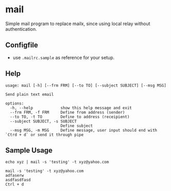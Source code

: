 # mail
Simple mail program to replace mailx, since using local relay without authentication.

## Configfile
 * use `.mailrc.sample` as reference for your setup.

## Help
```
usage: mail [-h] [--frm FRM] [--to TO] [--subject SUBJECT] [--msg MSG]

Send plain text email

options:
  -h, --help            show this help message and exit
  --frm FRM, -f FRM     Define from address (sender)
  --to TO, -t TO        Define to address (receipient)
  --subject SUBJECT, -s SUBJECT
                        Define subject
  --msg MSG, -m MSG     Define message, user input should end with `Ctrd + d` or send it through pipe
```
## Sample Usage
`echo xyz | mail -s 'testing' -t xyz@yahoo.com`
```
mail -s 'testing' -t xyz@yahoo.com
adfaserw
asdfasdfasd
Ctrl + d
```
